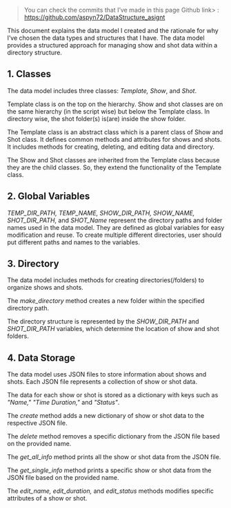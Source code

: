

>You can check the commits that I’ve made in this page
>Github link>
: https://github.com/aspyn72/DataStructure_asignt 



This document explains the data model I created and the rationale for why I’ve chosen the data types and structures that I have. The data model provides a structured approach for managing show and shot data within a directory structure. 

## 1. Classes
The data model includes three classes: *Template, Show*, and *Shot*. 

Template class is on the top on the hierarchy. Show and shot classes are on the same hierarchy (in the script wise) but below the Template class. In  directory wise, the shot folder(s) is(are) inside the show folder.

The Template class is an abstract class which is a parent class of Show and Shot class. It defines common methods and attributes for shows and shots. It includes methods for creating, deleting, and editing data and directory.

The Show and Shot classes are inherited from the Template class because they are the child classes. So, they extend the functionality of the Template class.

## 2. Global Variables
*TEMP_DIR_PATH, TEMP_NAME, SHOW_DIR_PATH, SHOW_NAME, SHOT_DIR_PATH*, and *SHOT_Name* represent the directory paths and folder names used in the data model. They are defined as global variables for easy modification and reuse. To create multiple different directories, user should put different paths and names to the variables.

## 3. Directory
The data model includes methods for creating directories(/folders) to organize shows and shots.

The *make_directory* method creates a new folder within the specified directory path.

The directory structure is represented by the *SHOW_DIR_PATH* and *SHOT_DIR_PATH* variables, which determine the location of show and shot folders.


## 4. Data Storage
The data model uses JSON files to store information about shows and shots. Each JSON file represents a collection of show or shot data.

The data for each show or shot is stored as a dictionary with keys such as *"Name," "Time Duration,"* and *"Status"*.

The *create* method adds a new dictionary of show or shot data to the respective JSON file.

The *delete* method removes a specific dictionary from the JSON file based on the provided name.

The *get_all_info* method prints all the show or shot data from the JSON file.

The *get_single_info* method prints a specific show or shot data from the JSON file based on the provided name.

The *edit_name, edit_duration,* and *edit_status* methods modifies specific attributes of a show or shot.

